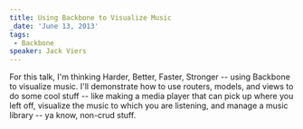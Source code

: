 ```yaml
---
title: Using Backbone to Visualize Music
_date: 'June 13, 2013'
tags:
 - Backbone
speaker: Jack Viers
---
```


For this talk, I'm thinking Harder, Better, Faster, Stronger -- using
Backbone to visualize music. I'll demonstrate how to use routers,
models, and views to do some cool stuff -- like making a media player
that can pick up where you left off, visualize the music to which you
are listening, and manage a music library -- ya know, non-crud stuff.
